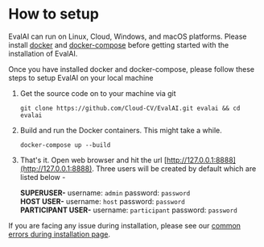 # How to setup

EvalAI can run on Linux, Cloud, Windows, and macOS platforms. Please install [docker](https://docs.docker.com/install/linux/docker-ce/ubuntu/) and [docker-compose](https://docs.docker.com/compose/install/) before getting started with the installation of EvalAI.

Once you have installed docker and docker-compose, please follow these steps to setup EvalAI on your local machine

1. Get the source code on to your machine via git

    ```shell
    git clone https://github.com/Cloud-CV/EvalAI.git evalai && cd evalai
    ```

2. Build and run the Docker containers. This might take a while.
    ```
    docker-compose up --build
    ```

3. That's it. Open web browser and hit the url [http://127.0.0.1:8888](http://127.0.0.1:8888).
    Three users will be created by default which are listed below -
    
    **SUPERUSER-** username: `admin` password: `password`  
    **HOST USER-** username: `host` password: `password`  
    **PARTICIPANT USER-** username: `participant` password: `password`

If you are facing any issue during installation, please see our [common errors during installation page](https://evalai.readthedocs.io/en/latest/faq(developers).html#common-errors-during-installation).
